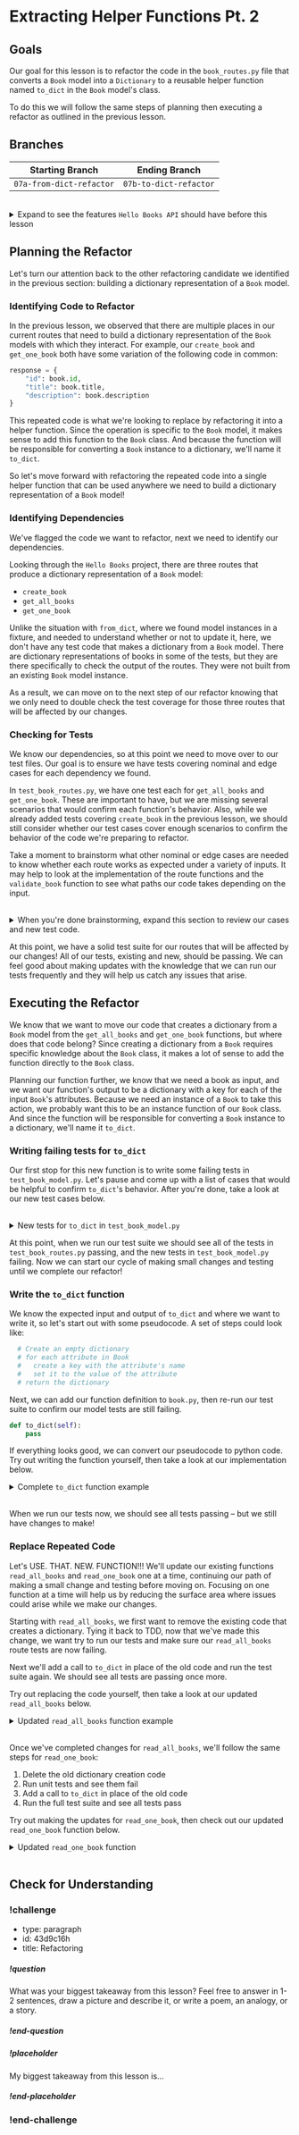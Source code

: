 # Extracting Helper Functions Pt. 2

## Goals
Our goal for this lesson is to refactor the code in the `book_routes.py` file that converts a `Book` model into a `Dictionary` to a reusable helper function named `to_dict` in the `Book` model's class.

To do this we will follow the same steps of planning then executing a refactor as outlined in the previous lesson. 

## Branches

| Starting Branch | Ending Branch|
|--|--|
|`07a-from-dict-refactor` |`07b-to-dict-refactor`|

<br>

<details>
   <summary>Expand to see the features <code>Hello Books API</code> should have before this lesson</summary>

- A `hello_books_development` database
- A `book` table defined
- A `Book` model defined
  
Endpoints defined for these RESTful routes:
- `GET` to `/books`
- `POST` to `/books`
- `GET` to `/books/<book_id>`
- `PUT` to `/books/<book_id>`
- `DELETE` to `/books/<book_id>`

The `Book` model and table should have the following columns:
- `id`
- `title`
- `description`

The `Book` class should have the following functions:
- `from_dict`

Our test folder should have 2 files: 
- `test_book_routes.py`
- `test_book_model.py`

</details>

## Planning the Refactor

Let's turn our attention back to the other refactoring candidate we identified in the previous section: building a dictionary representation of a `Book` model.

### Identifying Code to Refactor

In the previous lesson, we observed that there are multiple places in our current routes that need to build a dictionary representation of the `Book` models with which they interact. For example, our `create_book` and `get_one_book` both have some variation of the following code in common:

```python
response = {
    "id": book.id,
    "title": book.title,
    "description": book.description
}
```

This repeated code is what we're looking to replace by refactoring it into a helper function. Since the operation is specific to the `Book` model, it makes sense to add this function to the `Book` class. And because the function will be responsible for converting a `Book` instance to a dictionary, we'll name it `to_dict`.

So let's move forward with refactoring the repeated code into a single helper function that can be used anywhere we need to build a dictionary representation of a `Book` model!

### Identifying Dependencies

We've flagged the code we want to refactor, next we need to identify our dependencies. 

Looking through the `Hello Books` project, there are three routes that produce a dictionary representation of a `Book` model:
- `create_book`
- `get_all_books`
- `get_one_book`

Unlike the situation with `from_dict`, where we found model instances in a fixture, and needed to understand whether or not to update it, here, we don't have any test code that makes a dictionary from a `Book` model. There are dictionary representations of books in some of the tests, but they are there specifically to check the output of the routes. They were not built from an existing `Book` model instance.

As a result, we can move on to the next step of our refactor knowing that we only need to double check the test coverage for those three routes that will be affected by our changes.

### Checking for Tests

We know our dependencies, so at this point we need to move over to our test files. Our goal is to ensure we have tests covering nominal and edge cases for each dependency we found.

In `test_book_routes.py`, we have one test each for `get_all_books` and `get_one_book`. These are important to have, but we are missing several scenarios that would confirm each function's behavior. Also, while we already added tests covering `create_book` in the previous lesson, we should still consider whether our test cases cover enough scenarios to confirm the behavior of the code we're preparing to refactor.

Take a moment to brainstorm what other nominal or edge cases are needed to know whether each route works as expected under a variety of inputs. It may help to look at the implementation of the route functions and the `validate_book` function to see what paths our code takes depending on the input.

<br>

<details>
   <summary>When you're done brainstorming, expand this section to review our cases and new test code. </summary>

We want to add tests that check:
- When we have records, `get_all_books` returns a list containing a dictionary representing each `Book`
- When we have records and a `title` query in the request arguments, `get_all_books` returns a list containing only the `Book`s which match the query
  - There are similar considerations depending on whether we have a `description` query, or both a `title` and `description` query, but we'll leave those as tests for you to consider adding!
- When we call `get_one_book` with a numeric ID that doesn't have a record, we get the expected error message
- When we call `get_one_book` with a non-numeric ID, we get the expected error message

Our tests for `create_book` already have tests for both successful creation (which return a dictionary representation of the created book) and for error cases when the request is missing a required field.

```python
# When we have records, `get_all_books` returns a list containing a dictionary representing each `Book`
def test_get_all_books_with_two_records(client, two_saved_books):
    # Act
    response = client.get("/books")
    response_body = response.get_json()

    # Assert
    assert response.status_code == 200
    assert len(response_body) == 2
    assert response_body[0] == {
        "id": 1,
        "title": "Ocean Book",
        "description": "watr 4evr"
    }
    assert response_body[1] == {
        "id": 2,
        "title": "Mountain Book",
        "description": "i luv 2 climb rocks"
    }

# When we have records and a `title` query in the request arguments, `get_all_books` returns a list containing only the `Book`s that match the query
def test_get_all_books_with_title_query_matching_none(client, two_saved_books):
    # Act
    data = {'title': 'Desert Book'}
    response = client.get("/books", query_string = data)
    response_body = response.get_json()

    # Assert
    assert response.status_code == 200
    assert response_body == []

# When we have records and a `title` query in the request arguments, `get_all_books` returns a list containing only the `Book`s that match the query
def test_get_all_books_with_title_query_matching_one(client, two_saved_books):
    # Act
    data = {'title': 'Ocean Book'}
    response = client.get("/books", query_string = data)
    response_body = response.get_json()

    # Assert
    assert response.status_code == 200
    assert len(response_body) == 1
    assert response_body[0] == {
        "id": 1,
        "title": "Ocean Book",
        "description": "watr 4evr"
    }

# When we call `get_one_book` with a numeric ID that doesn't have a record, we get the expected error message
def test_get_one_book_missing_record(client, two_saved_books):
    # Act
    response = client.get("/books/3")
    response_body = response.get_json()

    # Assert
    assert response.status_code == 404
    assert response_body == {"message": "Book 3 not found"}

# When we call `get_one_book` with a non-numeric ID, we get the expected error message
def test_get_one_book_invalid_id(client, two_saved_books):
    # Act
    response = client.get("/books/cat")
    response_body = response.get_json()

    # Assert
    assert response.status_code == 400
    assert response_body == {"message": "Book cat invalid"}
```

Additional tests can (and should) be included to test the various combinations of query parameters that could be passed to `get_all_books`. We'll leave those as an exercise for you to consider adding! Since we're focused on refactoring the code that builds a dictionary representation of a `Book` model, we'll move forward with the tests we've added here.

</details>

At this point, we have a solid test suite for our routes that will be affected by our changes! All of our tests, existing and new, should be passing. We can feel good about making updates with the knowledge that we can run our tests frequently and they will help us catch any issues that arise.

## Executing the Refactor

We know that we want to move our code that creates a dictionary from a `Book` model from the `get_all_books` and `get_one_book` functions, but where does that code belong? Since creating a dictionary from a `Book` requires specific knowledge about the `Book` class, it makes a lot of sense to add the function directly to the `Book` class. 

Planning our function further, we know that we need a book as input, and we want our function's output to be a dictionary with a key for each of the input `Book`'s attributes. Because we need an instance of a `Book` to take this action, we probably want this to be an instance function of our `Book` class. And since the function will be responsible for converting a `Book` instance to a dictionary, we'll name it `to_dict`.

### Writing failing tests for `to_dict`

Our first stop for this new function is to write some failing tests in `test_book_model.py`. Let's pause and come up with a list of cases that would be helpful to confirm `to_dict`'s behavior. After you're done, take a look at our new test cases below.

<br>

<details>
   <summary>New tests for <code>to_dict</code> in <code>test_book_model.py</code></summary>

```python
def test_to_dict_no_missing_data():
    # Arrange
    test_data = Book(id = 1,
                    title="Ocean Book",
                    description="watr 4evr")

    # Act
    result = test_data.to_dict()

    # Assert
    assert len(result) == 3
    assert result["id"] == 1
    assert result["title"] == "Ocean Book"
    assert result["description"] == "watr 4evr"

def test_to_dict_missing_id():
    # Arrange
    test_data = Book(title="Ocean Book",
                    description="watr 4evr")

    # Act
    result = test_data.to_dict()

    # Assert
    assert len(result) == 3
    assert result["id"] is None
    assert result["title"] == "Ocean Book"
    assert result["description"] == "watr 4evr"

def test_to_dict_missing_title():
    # Arrange
    test_data = Book(id=1,
                    description="watr 4evr")

    # Act
    result = test_data.to_dict()

    # Assert
    assert len(result) == 3
    assert result["id"] == 1
    assert result["title"] is None
    assert result["description"] == "watr 4evr"

def test_to_dict_missing_description():
    # Arrange
    test_data = Book(id = 1,
                    title="Ocean Book")

    # Act
    result = test_data.to_dict()

    # Assert
    assert len(result) == 3
    assert result["id"] == 1
    assert result["title"] == "Ocean Book"
    assert result["description"] is None
```

</details>

At this point, when we run our test suite we should see all of the tests in `test_book_routes.py` passing, and the new tests in `test_book_model.py` failing. Now we can start our cycle of making small changes and testing until we complete our refactor!

### Write the `to_dict` function

We know the expected input and output of `to_dict` and where we want to write it, so let's start out with some pseudocode. A set of steps could look like:

```python
  # Create an empty dictionary
  # for each attribute in Book 
  #   create a key with the attribute's name
  #   set it to the value of the attribute
  # return the dictionary
```

Next, we can add our function definition to `book.py`, then re-run our test suite to confirm our model tests are still failing.

```python
def to_dict(self):
    pass
```

If everything looks good, we can convert our pseudocode to python code. Try out writing the function yourself, then take a look at our implementation below.

<details>
   <summary>Complete <code>to_dict</code> function example</summary>

```python
def to_dict(self):
    book_as_dict = {}
    book_as_dict["id"] = self.id
    book_as_dict["title"] = self.title
    book_as_dict["description"] = self.description

    return book_as_dict
```

</details>
</br>

When we run our tests now, we should see all tests passing – but we still have changes to make! 

### Replace Repeated Code

Let's USE. THAT. NEW. FUNCTION!!! We'll update our existing functions `read_all_books` and `read_one_book` one at a time, continuing our path of making a small change and testing before moving on. Focusing on one function at a time will help us by reducing the surface area where issues could arise while we make our changes.

Starting with `read_all_books`, we first want to remove the existing code that creates a dictionary. Tying it back to TDD, now that we've made this change, we want try to run our tests and make sure our `read_all_books` route tests are now failing.  

Next we'll add a call to `to_dict` in place of the old code and run the test suite again. We should see all tests are passing once more.

Try out replacing the code yourself, then take a look at our updated `read_all_books` below. 

<details>
   <summary>Updated <code>read_all_books</code> function example</summary>

```python
@books_bp.route("", methods=["GET"])
def read_all_books():
    
    title_query = request.args.get("title")
    if title_query:
        books = Book.query.filter_by(title=title_query)
    else:
        books = Book.query.all()

    books_response = []
    for book in books:
        books_response.append(book.to_dict())
    return jsonify(books_response)
```

</details>
</br>

Once we've completed changes for `read_all_books`, we'll follow the same steps for `read_one_book`:
1. Delete the old dictionary creation code
2. Run unit tests and see them fail
3. Add a call to `to_dict` in place of the old code
4. Run the full test suite and see all tests pass

Try out making the updates for `read_one_book`, then check out our updated `read_one_book` function below.

<details>
   <summary>Updated <code>read_one_book</code> function</summary>

```python
@books_bp.route("/<book_id>", methods=["GET"])
def read_one_book(book_id):
    book = validate_book(book_id)
    return book.to_dict()
```

</details>
</br>

## Check for Understanding

<!-- Question Takeaway -->
<!-- prettier-ignore-start -->
### !challenge
* type: paragraph
* id: 43d9c16h
* title: Refactoring
##### !question

What was your biggest takeaway from this lesson? Feel free to answer in 1-2 sentences, draw a picture and describe it, or write a poem, an analogy, or a story.

##### !end-question
##### !placeholder

My biggest takeaway from this lesson is...

##### !end-placeholder
### !end-challenge
<!-- prettier-ignore-end -->